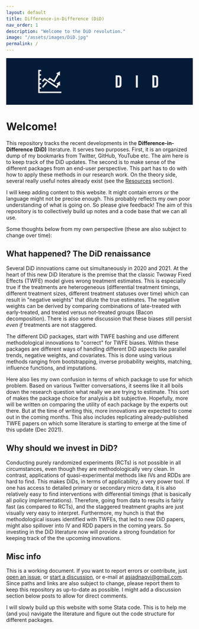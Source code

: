 ```yaml
---
layout: default
title: Difference-in-Difference (DiD)
nav_order: 1
description: "Welcome to the DiD revolution."
image: "/assets/images/DiD.jpg"
permalink: /
---
```


<img src="./assets/images/DiD_banner.jpg">

# Welcome!

This repository tracks the recent developments in the **Difference-in-Difference (DiD)** literature. It serves two purposes. First, it is an organized dump of my bookmarks from Twitter, GitHub, YouTube etc. The aim here is to keep track of the DiD updates. The second is to make sense of the different packages from an end-user perspective. This part has to do with how to apply these methods in our research work. On the theory side, several really useful notes already exist (see the [Resources](https://asjadnaqvi.github.io/DiD/docs/resources) section).

I will keep adding content to this website. It might contain errors or the language might not be precise enough. This probably reflects my own poor understanding of what is going on. So please give feedback! The aim of this repository is to collectively build up notes and a code base that we can all use.

Some thoughts below from my own perspective (these are also subject to change over time):


## What happened? The DiD renaissance

Several DiD innovations came out simultaneously in 2020 and 2021. At the heart of this new DiD literature is the premise that the classic Twoway Fixed Effects (TWFE) model gives wrong treatment estimates. This is especially true if the treatments are heterogeneous (differential treatment timings, different treatment sizes, different treatment statuses over time) which can result in "negative weights" that dilute the true estimates. The negative weights can be derived by comparing combinations of late-treated with early-treated, and treated versus not-treated groups (Bacon decomposition). There is also some discussion that these biases still persist *even if* treatments are not staggered. 

The different DiD packages, start with TWFE bashing and use different methodological innovations to "correct" for TWFE biases. Within these packages are different ways of handling different DiD aspects like parallel trends, negative weights, and covariates. This is done using various methods ranging from bootstrapping, inverse probability weights, matching, influence functions, and imputations. 

Here also lies my own confusion in terms of which package to use for which problem. Based on various Twitter conversations, it seems like it all boils down the research question what really we are trying to estimate. This sort of makes the package choice for analysis a bit subjective. Hopefully, more will be written on comparing the utility of each package by the experts out there. But at the time of writing this, more innovations are expected to come out in the coming months. This also includes replicating already-published TWFE papers on which some literature is starting to emerge at the time of this update (Dec 2021). 


## Why should we invest in DiD?

Conducting purely randomized experiments (RCTs) is not possible in all circumstances, even though they are methodologically very clean. In contrast, applications of quasi-experimental methods like IVs and RDDs are hard to find. This makes DiDs, in terms of applicability, a very power tool. If one has access to detailed primary or secondary micro data, it is also relatively easy to find interventions with differential timings (that is basically all policy implementations). Therefore, going from data to results is fairly fast (as compared to RCTs), and the staggered treatment graphs are just visually very easy to interpret. Furthermore, my hunch is that the methodological issues identified with TWFEs, that led to new DiD papers, might also spillover into IV and RDD papers in the coming years. So investing in the DiD literature now will provide a strong foundation for keeping track of the the upcoming innovations.


## Misc info

This is a working document. If you want to report errors or contribute, just [open an issue](https://github.com/AsjadNaqvi/DiD/issues), or [start a discussion](https://github.com/asjadnaqvi/DiD/discussions), or e-mail at asjadnaqvi@gmail.com. Since paths and links are also subject to change, please report them to keep this repository as up-to-date as possible. I might add a discussion section below posts to allow for direct comments.

I will slowly build up this website with some Stata code. This is to help me (and you) navigate the literature and figure out the code structure for different packages.



